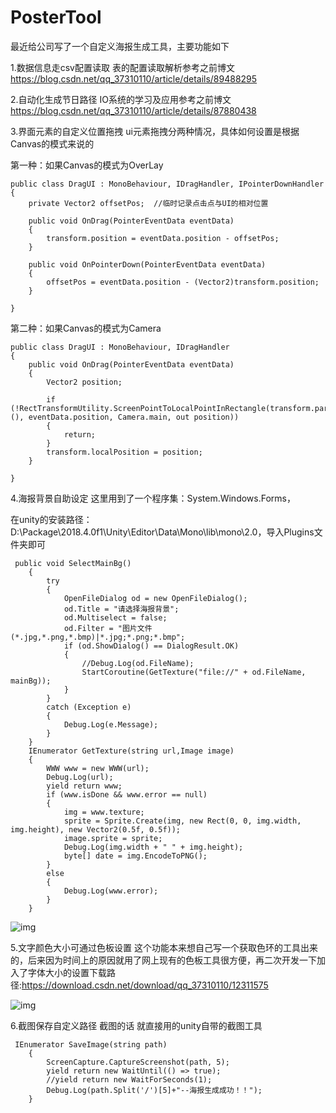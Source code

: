 # PosterTool
最近给公司写了一个自定义海报生成工具，主要功能如下


1.数据信息走csv配置读取
表的配置读取解析参考之前博文  https://blog.csdn.net/qq_37310110/article/details/89488295

2.自动化生成节日路径
IO系统的学习及应用参考之前博文 https://blog.csdn.net/qq_37310110/article/details/87880438

3.界面元素的自定义位置拖拽
ui元素拖拽分两种情况，具体如何设置是根据Canvas的模式来说的

第一种：如果Canvas的模式为OverLay

```
public class DragUI : MonoBehaviour, IDragHandler, IPointerDownHandler
{
    private Vector2 offsetPos;  //临时记录点击点与UI的相对位置

    public void OnDrag(PointerEventData eventData)
    {
        transform.position = eventData.position - offsetPos;
    }
     
    public void OnPointerDown(PointerEventData eventData)
    {
        offsetPos = eventData.position - (Vector2)transform.position;
    }

}
```


第二种：如果Canvas的模式为Camera

```
public class DragUI : MonoBehaviour, IDragHandler
{
    public void OnDrag(PointerEventData eventData)
    {
        Vector2 position;

        if (!RectTransformUtility.ScreenPointToLocalPointInRectangle(transform.parent.gameObject.GetComponent<RectTransform>(), eventData.position, Camera.main, out position))
        {
            return;
        }
        transform.localPosition = position;
    }

}
```

4.海报背景自助设定
这里用到了一个程序集：System.Windows.Forms，

在unity的安装路径：D:\Package\2018.4.0f1\Unity\Editor\Data\Mono\lib\mono\2.0，导入Plugins文件夹即可

```
 public void SelectMainBg()
    {
        try
        {
            OpenFileDialog od = new OpenFileDialog();
            od.Title = "请选择海报背景";
            od.Multiselect = false;
            od.Filter = "图片文件(*.jpg,*.png,*.bmp)|*.jpg;*.png;*.bmp";
            if (od.ShowDialog() == DialogResult.OK)
            {
                //Debug.Log(od.FileName);
                StartCoroutine(GetTexture("file://" + od.FileName, mainBg));
            }
        }
        catch (Exception e)
        {
            Debug.Log(e.Message);
        }
    }
    IEnumerator GetTexture(string url,Image image)
    {
        WWW www = new WWW(url);
        Debug.Log(url);
        yield return www;
        if (www.isDone && www.error == null)
        {
            img = www.texture;
            sprite = Sprite.Create(img, new Rect(0, 0, img.width, img.height), new Vector2(0.5f, 0.5f));
            image.sprite = sprite;
            Debug.Log(img.width + " " + img.height);
            byte[] date = img.EncodeToPNG();
        }
        else
        {
            Debug.Log(www.error);
        }
    }
```

 ![img](https://img-blog.csdnimg.cn/20200407162705547.png?x-oss-process=image/watermark,type_ZmFuZ3poZW5naGVpdGk,shadow_10,text_aHR0cHM6Ly9ibG9nLmNzZG4ubmV0L3FxXzM3MzEwMTEw,size_16,color_FFFFFF,t_70)




5.文字颜色大小可通过色板设置
这个功能本来想自己写一个获取色环的工具出来的，后来因为时间上的原因就用了网上现有的色板工具很方便，再二次开发一下加入了字体大小的设置下载路径:https://download.csdn.net/download/qq_37310110/12311575

![img](https://img-blog.csdnimg.cn/2020040716301896.png?x-oss-process=image/watermark,type_ZmFuZ3poZW5naGVpdGk,shadow_10,text_aHR0cHM6Ly9ibG9nLmNzZG4ubmV0L3FxXzM3MzEwMTEw,size_16,color_FFFFFF,t_70)

6.截图保存自定义路径
截图的话 就直接用的unity自带的截图工具

```
 IEnumerator SaveImage(string path)
    {
        ScreenCapture.CaptureScreenshot(path, 5);
        yield return new WaitUntil(() => true);
        //yield return new WaitForSeconds(1);
        Debug.Log(path.Split('/')[5]+"--海报生成成功！！");
    }
```




